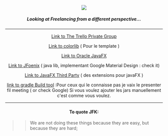 <p align="center">
  <img src="https://i.imgur.com/3ZQGxXa.jpg">
</p>
<div align="center" style=> 
<h5> Looking at Freelancing from a different perspective... </h4>
</div>

***
<div align="center">

[Link to The Trello Private Group](https://trello.com/fearless48) 

[Link to colorlib](https://colorlib.com/)  ( Pour le template )

[Link to Oracle JavaFX](https://docs.oracle.com/javase/8/javafx/get-started-tutorial/index.html) 

[Link to JFoenix](https://github.com/jfoenixadmin/JFoenix) ( java lib, implementant Google Material Design : check it)

[Link to JavaFX Third Party](https://www.oracle.com/technetwork/java/javafx/community/3rd-party-1844355.html) ( des extensions pour javaFX )

[link to gradle Build tool](https://gradle.org/) :Pour ceux qui le connaisse pas je vaix le presenter fil meeting ( or check Google)
Si vous voulez ajouter les jars manuellement c'est comme vous voulez.
</div>

***

<h4 align=center>
To quote JFK: 
</h4>

>> We are not doing these things because they are easy,
>> but because they are hard; 







